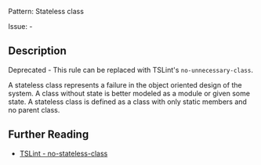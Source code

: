 Pattern: Stateless class

Issue: -

## Description

Deprecated - This rule can be replaced with TSLint's `no-unnecessary-class`. 

A stateless class represents a failure in the
object oriented design of the system. A class without state is better
modeled as a module or given some state. A stateless class is defined as
a class with only static members and no parent class.

## Further Reading

* [TSLint - no-stateless-class](https://github.com/microsoft/tslint-microsoft-contrib/blob/master/README.md#supported-rules)